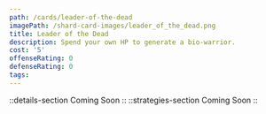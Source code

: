```yaml
---
path: /cards/leader-of-the-dead
imagePath: /shard-card-images/leader_of_the_dead.png
title: Leader of the Dead
description: Spend your own HP to generate a bio-warrior.
cost: '5'
offenseRating: 0
defenseRating: 0
tags:
---
```

::details-section
Coming Soon
::
::strategies-section
Coming Soon
::